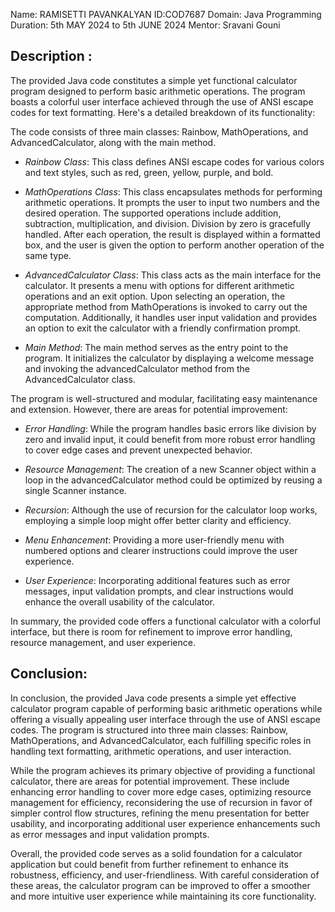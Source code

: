 Name: RAMISETTI PAVANKALYAN
ID:COD7687
Domain: Java Programming
Duration: 5th MAY 2024 to 5th JUNE 2024
Mentor: Sravani Gouni

Description :
--------------------
The provided Java code constitutes a simple yet functional calculator program designed to perform basic arithmetic operations. The program boasts a colorful user interface achieved through the use of ANSI escape codes for text formatting. Here's a detailed breakdown of its functionality:

The code consists of three main classes: Rainbow, MathOperations, and AdvancedCalculator, along with the main method.

- *Rainbow Class*: This class defines ANSI escape codes for various colors and text styles, such as red, green, yellow, purple, and bold.

- *MathOperations Class*: This class encapsulates methods for performing arithmetic operations. It prompts the user to input two numbers and the desired operation. The supported operations include addition, subtraction, multiplication, and division. Division by zero is gracefully handled. After each operation, the result is displayed within a formatted box, and the user is given the option to perform another operation of the same type.

- *AdvancedCalculator Class*: This class acts as the main interface for the calculator. It presents a menu with options for different arithmetic operations and an exit option. Upon selecting an operation, the appropriate method from MathOperations is invoked to carry out the computation. Additionally, it handles user input validation and provides an option to exit the calculator with a friendly confirmation prompt.

- *Main Method*: The main method serves as the entry point to the program. It initializes the calculator by displaying a welcome message and invoking the advancedCalculator method from the AdvancedCalculator class.

The program is well-structured and modular, facilitating easy maintenance and extension. However, there are areas for potential improvement:

- *Error Handling*: While the program handles basic errors like division by zero and invalid input, it could benefit from more robust error handling to cover edge cases and prevent unexpected behavior.

- *Resource Management*: The creation of a new Scanner object within a loop in the advancedCalculator method could be optimized by reusing a single Scanner instance.

- *Recursion*: Although the use of recursion for the calculator loop works, employing a simple loop might offer better clarity and efficiency.

- *Menu Enhancement*: Providing a more user-friendly menu with numbered options and clearer instructions could improve the user experience.

- *User Experience*: Incorporating additional features such as error messages, input validation prompts, and clear instructions would enhance the overall usability of the calculator.

In summary, the provided code offers a functional calculator with a colorful interface, but there is room for refinement to improve error handling, resource management, and user experience.


Conclusion:
--------------
In conclusion, the provided Java code presents a simple yet effective calculator program capable of performing basic arithmetic operations while offering a visually appealing user interface through the use of ANSI escape codes. The program is structured into three main classes: Rainbow, MathOperations, and AdvancedCalculator, each fulfilling specific roles in handling text formatting, arithmetic operations, and user interaction.

While the program achieves its primary objective of providing a functional calculator, there are areas for potential improvement. These include enhancing error handling to cover more edge cases, optimizing resource management for efficiency, reconsidering the use of recursion in favor of simpler control flow structures, refining the menu presentation for better usability, and incorporating additional user experience enhancements such as error messages and input validation prompts.

Overall, the provided code serves as a solid foundation for a calculator application but could benefit from further refinement to enhance its robustness, efficiency, and user-friendliness. With careful consideration of these areas, the calculator program can be improved to offer a smoother and more intuitive user experience while maintaining its core functionality.

